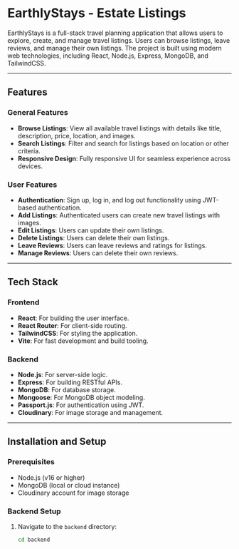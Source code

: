 # EarthlyStays - Estate Listings

EarthlyStays is a full-stack travel planning application that allows users to explore, create, and manage travel listings. Users can browse listings, leave reviews, and manage their own listings. The project is built using modern web technologies, including React, Node.js, Express, MongoDB, and TailwindCSS.

---

## Features

### General Features
- **Browse Listings**: View all available travel listings with details like title, description, price, location, and images.
- **Search Listings**: Filter and search for listings based on location or other criteria.
- **Responsive Design**: Fully responsive UI for seamless experience across devices.

### User Features
- **Authentication**: Sign up, log in, and log out functionality using JWT-based authentication.
- **Add Listings**: Authenticated users can create new travel listings with images.
- **Edit Listings**: Users can update their own listings.
- **Delete Listings**: Users can delete their own listings.
- **Leave Reviews**: Users can leave reviews and ratings for listings.
- **Manage Reviews**: Users can delete their own reviews.

---

## Tech Stack

### Frontend
- **React**: For building the user interface.
- **React Router**: For client-side routing.
- **TailwindCSS**: For styling the application.
- **Vite**: For fast development and build tooling.

### Backend
- **Node.js**: For server-side logic.
- **Express**: For building RESTful APIs.
- **MongoDB**: For database storage.
- **Mongoose**: For MongoDB object modeling.
- **Passport.js**: For authentication using JWT.
- **Cloudinary**: For image storage and management.

---

## Installation and Setup

### Prerequisites
- Node.js (v16 or higher)
- MongoDB (local or cloud instance)
- Cloudinary account for image storage

### Backend Setup
1. Navigate to the `backend` directory:
   ```bash
   cd backend
